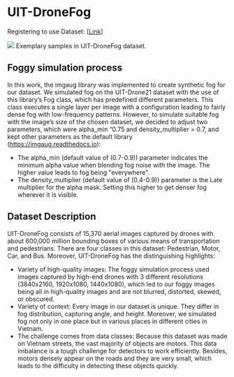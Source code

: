 # UIT-DroneFog
Registering to use Dataset: [[Link](https://forms.gle/4PpEspSKVeQtFjbbA)]

![](https://i.imgur.com/2H3pTCK.jpg)
Exemplary samples in UIT-DroneFog dataset.
## Foggy simulation process
In this work, the imgaug library was implemented to create synthetic fog for our dataset. We simulated fog on the UIT-Drone21 dataset with the use of this library’s Fog class, which has predefined different parameters. This class executes a single layer per image with a configuration leading to fairly dense fog with low-frequency patterns. However, to simulate suitable fog with the image’s size of the chosen dataset, we decided to adjust two parameters, which were alpha_min “0.75 and density_multiplier = 0.7, and kept other parameters as the default library (https://imgaug.readthedocs.io):

-	The alpha_min (default value of (0.7-0.9)) parameter indicates the minimum alpha value when blending fog noise with the image. The higher value leads to fog being "everywhere". 
-	The density_multiplier (default value of (0.4-0.9)) parameter is the Late multiplier for the alpha mask. Setting this higher to get denser fog wherever it is visible. 

## Dataset Description

UIT-DroneFog consists of 15,370 aerial images captured by drones with about 600,000 million bounding boxes of various means of transportation and pedestrians. There are four classes in this dataset: Pedestrian, Motor, Car, and Bus. Moreover, UIT-DroneFog has the distinguishing highlights:
* Variety of high-quality images: The foggy simulation process used images captured by high-end drones with 3 different resolutions (3840x2160, 1920x1080, 1440x1080), which led to our foggy images being all in high-quality images and are not blurred, distorted, skewed, or obscured. 
* Variety of context: Every image in our dataset is unique. They differ in fog distribution, capturing angle, and height. Moreover, we simulated fog not only in one place but in various places in different cities in Vietnam. 
* The challenge comes from data classes: Because this dataset was made on Vietnam streets, the vast majority of objects are motors. This data imbalance is a tough challenge for detectors to work efficiently. Besides, motors densely appear on the roads and they are very small, which leads to the difficulty in detecting these objects quickly. 
